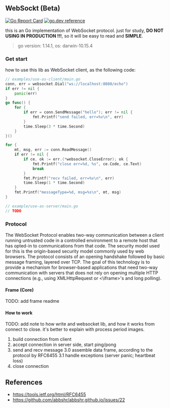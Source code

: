 ## WebSockt (Beta)

[![Go Report Card](https://goreportcard.com/badge/github.com/yeqown/websocket)](https://goreportcard.com/report/github.com/yeqown/websocket) [![go.dev reference](https://img.shields.io/badge/go.dev-reference-007d9c?logo=go&logoColor=white&style=flat-square)](https://pkg.go.dev/github.com/yeqown/websocket)

this is an Go implementation of WebSocket protocol. just for study, **DO NOT USING IN PRODUCTION !!!**, so it will be easy to read and **SIMPLE**.

> go version: 1.14.1, os: darwin-10.15.4

### Get start

how to use this lib as WebSocket client, as the following code:

```go
// examples/use-as-client/main.go
conn, err = websocket.Dial("ws://localhost:8080/echo")
if err != nil {
    panic(err)
}
go func() {
    for {
        if err = conn.SendMessage("hello"); err != nil {
            fmt.Printf("send failed, err=%v\n", err)
        }
        time.Sleep(3 * time.Second)
    }
}()

for {
    mt, msg, err := conn.ReadMessage()
    if err != nil {
        if ce, ok := err.(*websocket.CloseError); ok {
            fmt.Printf("close err=%d, %s", ce.Code, ce.Text)
            break
        }
        fmt.Printf("recv failed, err=%v\n", err)
        time.Sleep(1 * time.Second)
    }
    fmt.Printf("messageType=%d, msg=%s\n", mt, msg)
}
```

```go
// example/use-as-server/main.go
// TODO
```

### Protocol

The WebSocket Protocol enables two-way communication between a client running untrusted code in a controlled environment to a remote host that has opted-in to communications from that code.  The security model used for this is the origin-based security model commonly used by web browsers.  The protocol consists of an opening handshake followed by basic message framing, layered over TCP.  The goal of this technology is to provide a mechanism for browser-based applications that need two-way communication with servers that does not rely on opening multiple HTTP connections (e.g., using XMLHttpRequest or <\iframe>'s and long polling).

#### Frame (Core)

TODO: add frame readme

#### How to work

TODO: add note to how write and websocket lib, and how it works from connect to close. it's better to explain with process period images. 

1. build connection from client
2. accept connection in server side, start ping/pong
3. send and recv message
    3.0 assemble data frame, according to the protocol by RFC6455
    3.1 handle exceptions (server panic; heartbeat loss)
4. close connection
 
## References

* https://tools.ietf.org/html/RFC6455
* https://github.com/abbshr/abbshr.github.io/issues/22
